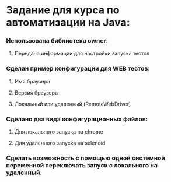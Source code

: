 # Задание для курса по автоматизации на Java:

### Использована библиотека owner:

1. Передача информации для настройки запуска тестов

### Сделан пример конфигурации для WEB тестов:

1. Имя браузера

2. Версия браузера

3. Локальный или удаленный (RemoteWebDriver)

### Сделано два вида конфигурационных файлов:

1. Для локального запуска на chrome

2. Для удаленного запуска на selenoid

### Сделать возможность с помощью одной системной переменной переключать запуск с локального на удаленный.